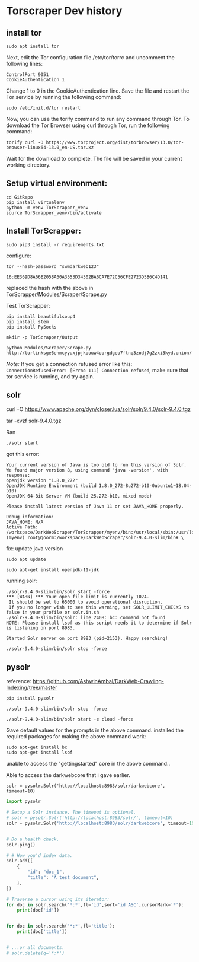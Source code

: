 # Torscraper Dev history

## install tor

    sudo apt install tor

Next, edit the Tor configuration file /etc/tor/torrc and uncomment the following lines:

    ControlPort 9051
    CookieAuthentication 1

Change 1 to 0 in the CookieAuthentication line. Save the file and restart the Tor service by running the following command:

    sudo /etc/init.d/tor restart

Now, you can use the torify command to run any command through Tor. To download the Tor Browser using curl through Tor, run the following command:

    torify curl -O https://www.torproject.org/dist/torbrowser/13.0/tor-browser-linux64-13.0_en-US.tar.xz

Wait for the download to complete. The file will be saved in your current working directory.

## Setup virtual environment:

    cd GitRepo
    pip install virtualenv
    python -m venv TorScrapper_venv
    source TorScrapper_venv/bin/activate

## Install TorScrapper:

    sudo pip3 install -r requirements.txt

configure:

    tor --hash-password "swmdarkweb123"

    16:EE369D8A66E205BA60A3553D34302BA6CA7E72C56CFE2723D5B6C4D141

replaced the hash with the above in TorScrapper/Modules/Scraper/Scrape.py

Test TorScrapper:

    pip install beautifulsoup4
    pip install stem
    pip install PySocks

    mkdir -p TorScrapper/Output

    python Modules/Scraper/Scrape.py  http://torlinksge6enmcyyuxjpjkoouw4oorgdgeo7ftnq3zodj7g2zxi3kyd.onion/

_Note:_ If you get a connection refused error like this: `ConnectionRefusedError: [Errno 111] Connection refused`, make sure that tor service is running, and try again.

## solr

curl -O https://www.apache.org/dyn/closer.lua/solr/solr/9.4.0/solr-9.4.0.tgz

tar -xvzf solr-9.4.0.tgz

Ran

    ./solr start

got this error:

    Your current version of Java is too old to run this version of Solr.
    We found major version 8, using command 'java -version', with response:
    openjdk version "1.8.0_272"
    OpenJDK Runtime Environment (build 1.8.0_272-8u272-b10-0ubuntu1~18.04-b10)
    OpenJDK 64-Bit Server VM (build 25.272-b10, mixed mode)

    Please install latest version of Java 11 or set JAVA_HOME properly.

    Debug information:
    JAVA_HOME: N/A
    Active Path:
    /workspace/DarkWebScraper/TorScrapper/myenv/bin:/usr/local/sbin:/usr/local/bin:/usr/sbin:/usr/bin:/sbin:/bin:/usr/games:/usr/local/games
    (myenv) root@goorm:/workspace/DarkWebScraper/solr-9.4.0-slim/bin# \

fix: update java version

    sudo apt update

    sudo apt-get install openjdk-11-jdk

running solr:

    ./solr-9.4.0-slim/bin/solr start -force
    *** [WARN] *** Your open file limit is currently 1024.
     It should be set to 65000 to avoid operational disruption.
     If you no longer wish to see this warning, set SOLR_ULIMIT_CHECKS to false in your profile or solr.in.sh
    ./solr-9.4.0-slim/bin/solr: line 2408: bc: command not found
    NOTE: Please install lsof as this script needs it to determine if Solr is listening on port 8983.

    Started Solr server on port 8983 (pid=2153). Happy searching!

    ./solr-9.4.0-slim/bin/solr stop -force

## pysolr

reference: https://github.com/AshwinAmbal/DarkWeb-Crawling-Indexing/tree/master

    pip install pysolr

    ./solr-9.4.0-slim/bin/solr stop -force

    ./solr-9.4.0-slim/bin/solr start -e cloud -force

Gave default values for the prompts in the above command.
installed the required packages for making the above command work:

    sudo apt-get install bc
    sudo apt-get install lsof

unable to access the "gettingstarted" core in the above command..

Able to access the darkwebcore that i gave earlier.

    solr = pysolr.Solr('http://localhost:8983/solr/darkwebcore', timeout=10)

```python
import pysolr

# Setup a Solr instance. The timeout is optional.
# solr = pysolr.Solr('http://localhost:8983/solr/', timeout=10)
solr = pysolr.Solr('http://localhost:8983/solr/darkwebcore', timeout=10)


# Do a health check.
solr.ping()

# # How you'd index data.
solr.add([
    {
        "id": "doc_1",
        "title": "A test document",
    },
])

# Traverse a cursor using its iterator:
for doc in solr.search('*:*',fl='id',sort='id ASC',cursorMark='*'):
    print(doc['id'])


for doc in solr.search('*:*',fl='title'):
    print(doc['title'])


# ...or all documents.
# solr.delete(q='*:*')
```
